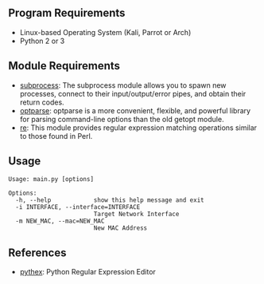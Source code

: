 ## Program Requirements

* Linux-based Operating System (Kali, Parrot or Arch)
* Python 2 or 3

## Module Requirements

* [subprocess](https://docs.python.org/3/library/subprocess.html?highlight=subprocess): The subprocess module allows you to spawn new processes, connect to their input/output/error pipes, and obtain their return codes.
* [optparse](https://docs.python.org/3/library/optparse.html?highlight=optparse): optparse is a more convenient, flexible, and powerful library for parsing command-line options than the old getopt module.
* [re](https://docs.python.org/3/library/re.html?highlight=re): This module provides regular expression matching operations similar to those found in Perl.

## Usage

```
Usage: main.py [options]

Options:
  -h, --help            show this help message and exit
  -i INTERFACE, --interface=INTERFACE
                        Target Network Interface
  -m NEW_MAC, --mac=NEW_MAC
                        New MAC Address
```

## References

* [pythex](https://pythex.org/): Python Regular Expression Editor
